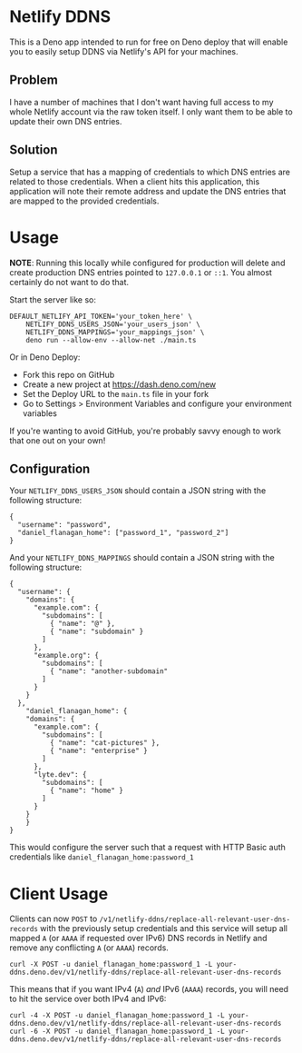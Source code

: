 # Netlify DDNS

This is a Deno app intended to run for free on Deno deploy that will enable you
to easily setup DDNS via Netlify's API for your machines.

## Problem

I have a number of machines that I don't want having full access to my whole
Netlify account via the raw token itself. I only want them to be able to update
their own DNS entries.

## Solution

Setup a service that has a mapping of credentials to which DNS entries are
related to those credentials. When a client hits this application, this
application will note their remote address and update the DNS entries that are
mapped to the provided credentials.

# Usage

**NOTE**: Running this locally while configured for production will delete and
create production DNS entries pointed to `127.0.0.1` or `::1`. You almost
certainly do not want to do that.

Start the server like so:

    DEFAULT_NETLIFY_API_TOKEN='your_token_here' \
        NETLIFY_DDNS_USERS_JSON='your_users_json' \
        NETLIFY_DDNS_MAPPINGS='your_mappings_json' \
        deno run --allow-env --allow-net ./main.ts

Or in Deno Deploy:

- Fork this repo on GitHub
- Create a new project at https://dash.deno.com/new
- Set the Deploy URL to the `main.ts` file in your fork
- Go to Settings > Environment Variables and configure your environment variables

If you're wanting to avoid GitHub, you're probably savvy enough to work that
one out on your own!

## Configuration

Your `NETLIFY_DDNS_USERS_JSON` should contain a JSON string with the following structure:

    {
      "username": "password",
      "daniel_flanagan_home": ["password_1", "password_2"]
    }

And your `NETLIFY_DDNS_MAPPINGS` should contain a JSON string with the following structure:

    {
      "username": {
        "domains": {
          "example.com": {
            "subdomains": [
              { "name": "@" },
              { "name": "subdomain" }
            ]
          },
          "example.org": {
            "subdomains": [
              { "name": "another-subdomain"
            ]
          }
        }
      },
        "daniel_flanagan_home": {
        "domains": {
          "example.com": {
            "subdomains": [
              { "name": "cat-pictures" },
              { "name": "enterprise" }
            ]
          },
          "lyte.dev": {
            "subdomains": [
              { "name": "home" }
            ]
          }
        }
        }
    }

This would configure the server such that a request with HTTP Basic auth credentials like `daniel_flanagan_home:password_1`

# Client Usage

Clients can now `POST` to
`/v1/netlify-ddns/replace-all-relevant-user-dns-records` with the previously
setup credentials and this service will setup all mapped `A` (or `AAAA` if
requested over IPv6) DNS records in Netlify and remove any conflicting `A` (or
`AAAA`) records.

    curl -X POST -u daniel_flanagan_home:password_1 -L your-ddns.deno.dev/v1/netlify-ddns/replace-all-relevant-user-dns-records

This means that if you want IPv4 (`A`) _and_ IPv6 (`AAAA`) records, you will need to hit the
service over both IPv4 and IPv6:

    curl -4 -X POST -u daniel_flanagan_home:password_1 -L your-ddns.deno.dev/v1/netlify-ddns/replace-all-relevant-user-dns-records
    curl -6 -X POST -u daniel_flanagan_home:password_1 -L your-ddns.deno.dev/v1/netlify-ddns/replace-all-relevant-user-dns-records
